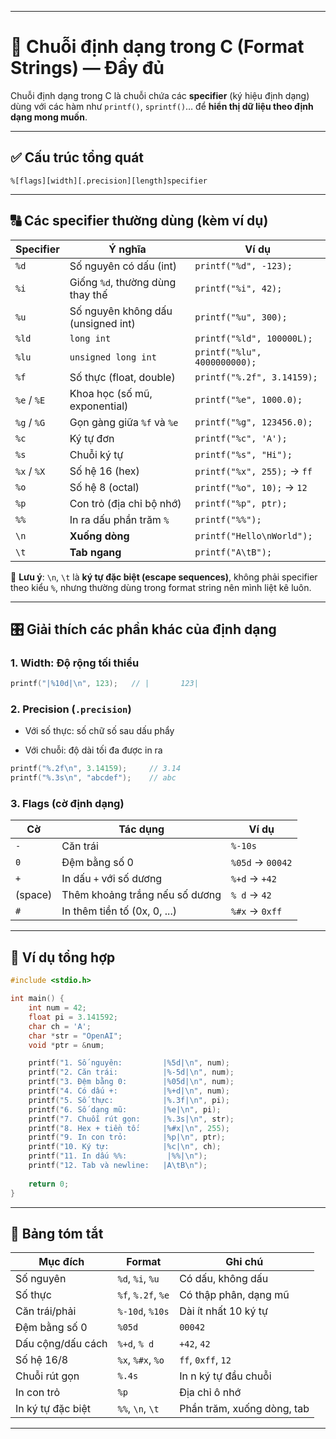 

---

# 📘 Chuỗi định dạng trong C (Format Strings) — Đầy đủ

Chuỗi định dạng trong C là chuỗi chứa các **specifier** (ký hiệu định dạng) dùng với các hàm như `printf()`, `sprintf()`… để **hiển thị dữ liệu theo định dạng mong muốn**.

---

## ✅ Cấu trúc tổng quát

```
%[flags][width][.precision][length]specifier
```

---

## 🔠 Các **specifier** thường dùng (kèm ví dụ)

|Specifier|Ý nghĩa|Ví dụ|
|---|---|---|
|`%d`|Số nguyên có dấu (int)|`printf("%d", -123);`|
|`%i`|Giống `%d`, thường dùng thay thế|`printf("%i", 42);`|
|`%u`|Số nguyên không dấu (unsigned int)|`printf("%u", 300);`|
|`%ld`|`long int`|`printf("%ld", 100000L);`|
|`%lu`|`unsigned long int`|`printf("%lu", 4000000000);`|
|`%f`|Số thực (float, double)|`printf("%.2f", 3.14159);`|
|`%e` / `%E`|Khoa học (số mũ, exponential)|`printf("%e", 1000.0);`|
|`%g` / `%G`|Gọn gàng giữa `%f` và `%e`|`printf("%g", 123456.0);`|
|`%c`|Ký tự đơn|`printf("%c", 'A');`|
|`%s`|Chuỗi ký tự|`printf("%s", "Hi");`|
|`%x` / `%X`|Số hệ 16 (hex)|`printf("%x", 255);` → `ff`|
|`%o`|Số hệ 8 (octal)|`printf("%o", 10);` → `12`|
|`%p`|Con trỏ (địa chỉ bộ nhớ)|`printf("%p", ptr);`|
|`%%`|In ra dấu phần trăm `%`|`printf("%%");`|
|`\n`|**Xuống dòng**|`printf("Hello\nWorld");`|
|`\t`|**Tab ngang**|`printf("A\tB");`|

📝 **Lưu ý**: `\n`, `\t` là **ký tự đặc biệt (escape sequences)**, không phải specifier theo kiểu `%`, nhưng thường dùng trong format string nên mình liệt kê luôn.

---

## 🎛️ Giải thích các phần khác của định dạng

### 1. **Width**: Độ rộng tối thiểu

```c
printf("|%10d|\n", 123);   // |       123|
```

### 2. **Precision (`.precision`)**

- Với số thực: số chữ số sau dấu phẩy
    
- Với chuỗi: độ dài tối đa được in ra
    

```c
printf("%.2f\n", 3.14159);     // 3.14
printf("%.3s\n", "abcdef");    // abc
```

### 3. **Flags (cờ định dạng)**

|Cờ|Tác dụng|Ví dụ|
|---|---|---|
|`-`|Căn trái|`%-10s`|
|`0`|Đệm bằng số 0|`%05d` → `00042`|
|`+`|In dấu `+` với số dương|`%+d` → `+42`|
|(space)|Thêm khoảng trắng nếu số dương|`% d` → `42`|
|`#`|In thêm tiền tố (0x, 0, ...)|`%#x` → `0xff`|

---

## 🧪 Ví dụ tổng hợp

```c
#include <stdio.h>

int main() {
    int num = 42;
    float pi = 3.141592;
    char ch = 'A';
    char *str = "OpenAI";
    void *ptr = &num;

    printf("1. Số nguyên:         |%5d|\n", num);
    printf("2. Căn trái:          |%-5d|\n", num);
    printf("3. Đệm bằng 0:        |%05d|\n", num);
    printf("4. Có dấu +:          |%+d|\n", num);
    printf("5. Số thực:           |%.3f|\n", pi);
    printf("6. Số dạng mũ:        |%e|\n", pi);
    printf("7. Chuỗi rút gọn:     |%.3s|\n", str);
    printf("8. Hex + tiền tố:     |%#x|\n", 255);
    printf("9. In con trỏ:        |%p|\n", ptr);
    printf("10. Ký tự:            |%c|\n", ch);
    printf("11. In dấu %%:         |%%|\n");
    printf("12. Tab và newline:   |A\tB\n");
    
    return 0;
}
```

---

## 📌 Bảng tóm tắt

|Mục đích|Format|Ghi chú|
|---|---|---|
|Số nguyên|`%d`, `%i`, `%u`|Có dấu, không dấu|
|Số thực|`%f`, `%.2f`, `%e`|Có thập phân, dạng mũ|
|Căn trái/phải|`%-10d`, `%10s`|Dài ít nhất 10 ký tự|
|Đệm bằng số 0|`%05d`|`00042`|
|Dấu cộng/dấu cách|`%+d`, `% d`|`+42`, `42`|
|Số hệ 16/8|`%x`, `%#x`, `%o`|`ff`, `0xff`, `12`|
|Chuỗi rút gọn|`%.4s`|In n ký tự đầu chuỗi|
|In con trỏ|`%p`|Địa chỉ ô nhớ|
|In ký tự đặc biệt|`%%`, `\n`, `\t`|Phần trăm, xuống dòng, tab|

---
